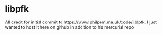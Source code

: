 # libpfk
All credit for initial commit to https://www.philpem.me.uk/code/liblpfk.  I just wanted to host it here on github in addition to his mercurial repo
